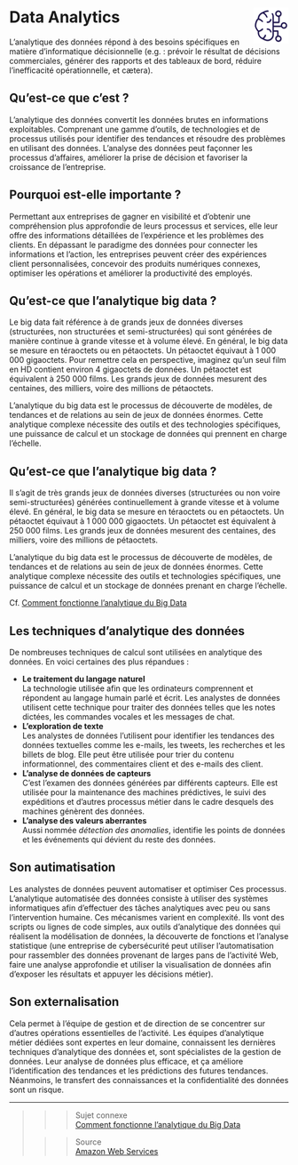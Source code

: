 # **Data Analytics** <a href="../"><img src="../../assets/bi.svg" alt="Business intelligence" align="right" height="64px"></a>
L’analytique des données répond à des besoins spécifiques en matière d’informatique décisionnelle (e.g. : prévoir le résultat de décisions commerciales, générer des rapports et des tableaux de bord, réduire l’inefficacité opérationnelle, et cætera).

## **Qu’est-ce que c’est ?**
L’analytique des données convertit les données brutes en informations exploitables. Comprenant une gamme d’outils, de technologies et de processus utilisés pour identifier des tendances et résoudre des problèmes en utilisant des données. L’analyse des données peut façonner les processus d’affaires, améliorer la prise de décision et favoriser la croissance de l’entreprise.
## **Pourquoi est-elle importante ?**
Permettant aux entreprises de gagner en visibilité et d’obtenir une compréhension plus approfondie de leurs processus et services, elle leur offre des informations détaillées de l’expérience et les problèmes des clients. En dépassant le paradigme des données pour connecter les informations et l’action, les entreprises peuvent créer des expériences client personnalisées, concevoir des produits numériques connexes, optimiser les opérations et améliorer la productivité des employés.
## **Qu’est-ce que l’analytique big data ?**
Le big data fait référence à de grands jeux de données diverses (structurées, non structurées et semi-structurées) qui sont générées de manière continue à grande vitesse et à volume élevé. En général, le big data se mesure en téraoctets ou en pétaoctets. Un pétaoctet équivaut à 1 000 000 gigaoctets. Pour remettre cela en perspective, imaginez qu’un seul film en HD contient environ 4 gigaoctets de données. Un pétaoctet est équivalent à 250 000 films. Les grands jeux de données mesurent des centaines, des milliers, voire des millions de pétaoctets.

L’analytique du big data est le processus de découverte de modèles, de tendances et de relations au sein de jeux de données énormes. Cette analytique complexe nécessite des outils et des technologies spécifiques, une puissance de calcul et un stockage de données qui prennent en charge l’échelle.
## **Qu’est-ce que l’analytique big data ?**
Il s’agit de très grands jeux de données diverses (structurées ou non voire semi-structurées) générées continuellement à grande vitesse et à volume élevé. En général, le big data se mesure en téraoctets ou en pétaoctets. Un pétaoctet équivaut à 1 000 000 gigaoctets. Un pétaoctet est équivalent à 250 000 films. Les grands jeux de données mesurent des centaines, des milliers, voire des millions de pétaoctets.

L’analytique du big data est le processus de découverte de modèles, de tendances et de relations au sein de jeux de données énormes. Cette analytique complexe nécessite des outils et technologies spécifiques, une puissance de calcul et un stockage de données prenant en charge l’échelle.

Cf. [Comment fonctionne l’analytique du Big Data](analBigData)

## **Les techniques d’analytique des données**
De nombreuses techniques de calcul sont utilisées en analytique des données. En voici certaines des plus répandues :
* **Le traitement du langage naturel**  
  La technologie utilisée afin que les ordinateurs comprennent et répondent au langage humain parlé et écrit. Les analystes de données utilisent cette technique pour traiter des données telles que les notes dictées, les commandes vocales et les messages de chat.
* **L’exploration de texte**  
  Les analystes de données l’utilisent pour identifier les tendances des données textuelles comme les e-mails, les tweets, les recherches et les billets de blog. Elle peut être utilisée pour trier du contenu informationnel, des commentaires client et des e-mails des client.
* **L’analyse de données de capteurs**  
  C’est l’examen des données générées par différents capteurs. Elle est utilisée pour la maintenance des machines prédictives, le suivi des expéditions et d’autres processus métier dans le cadre desquels des machines génèrent des données.
* **L’analyse des valeurs aberrantes**  
  Aussi nommée _détection des anomalies_, identifie les points de données et les événements qui dévient du reste des données.
## **Son autimatisation**
Les analystes de données peuvent automatiser et optimiser Ces processus. L’analytique automatisée des données consiste à utiliser des systèmes informatiques afin d’effectuer des tâches analytiques avec peu ou sans l’intervention humaine. Ces mécanismes varient en complexité. Ils vont des scripts ou lignes de code simples, aux outils d’analytique des données qui réalisent la modélisation de données, la découverte de fonctions et l’analyse statistique (une entreprise de cybersécurité peut utiliser l’automatisation pour rassembler des données provenant de larges pans de l’activité Web, faire une analyse approfondie et utiliser la visualisation de données afin d’exposer les résultats et appuyer les décisions métier).
## **Son externalisation**
Cela permet à l’équipe de gestion et de direction de se concentrer sur d’autres opérations essentielles de l’activité. Les équipes d’analytique métier dédiées sont expertes en leur domaine, connaissent les dernières techniques d’analytique des données et, sont spécialistes de la gestion de données. Leur analyse de données plus efficace, et ça améliore l’identification des tendances et les prédictions des futures tendances. Néanmoins, le transfert des connaissances et la confidentialité des données sont un risque.
___
>>> Sujet connexe  
[Comment fonctionne l’analytique du Big Data](analBigData)  
>
>>> Source  
[Amazon Web Services](https://aws.amazon.com/fr/what-is/data-analytics/)